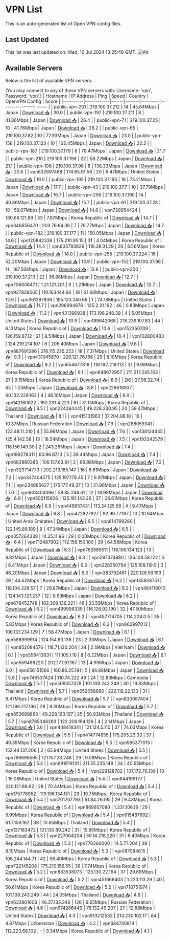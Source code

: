 # VPN List

This is an auto-generated list of Open VPN config files.

## Last Updated

This list was last updated on: Wed, 10 Jul 2024 13:25:48 GMT.
![Alt](https://repobeats.axiom.co/api/embed/186b98318ef1479477931607c1ad7d823f12451f.svg "Repobeats analytics image")

## Available Servers

Below is the list of available VPN servers:

(You may connect to any of these VPN servers with: Username: 'vpn', Password: 'vpn'.)
| Hostname | IP Address | Ping | Speed | Country | OpenVPN Config | Score |
|----------|------------|------|-------|---------|----------------| ----- |
| public-vpn-201 | 219.100.37.212 | 14 | 45.84Mbps | Japan | [Download 📥](./configs/server_0_JP.ovpn) | 30.0 |
| public-vpn-197 | 219.100.37.211 | 8 | 41.86Mbps | Japan | [Download 📥](./configs/server_1_JP.ovpn) | 26.4 |
| public-vpn-71 | 219.100.37.25 | 10 | 41.76Mbps | Japan | [Download 📥](./configs/server_2_JP.ovpn) | 26.2 |
| public-vpn-65 | 219.100.37.82 | 10 | 77.93Mbps | Japan | [Download 📥](./configs/server_3_JP.ovpn) | 23.0 |
| public-vpn-158 | 219.100.37.123 | 10 | 162.45Mbps | Japan | [Download 📥](./configs/server_4_JP.ovpn) | 22.2 |
| public-vpn-187 | 219.100.37.179 | 8 | 78.47Mbps | Japan | [Download 📥](./configs/server_5_JP.ovpn) | 21.7 |
| public-vpn-210 | 219.100.37.198 | 22 | 58.22Mbps | Japan | [Download 📥](./configs/server_6_JP.ovpn) | 21.1 |
| public-vpn-108 | 219.100.37.98 | 8 | 138.33Mbps | Japan | [Download 📥](./configs/server_7_JP.ovpn) | 20.6 |
| vpn632697488 | 174.65.91.58 | 20 | 9.47Mbps | United States | [Download 📥](./configs/server_8_US.ovpn) | 19.0 |
| public-vpn-195 | 219.100.37.195 | 16 | 73.21Mbps | Japan | [Download 📥](./configs/server_9_JP.ovpn) | 17.7 |
| public-vpn-43 | 219.100.37.7 | 10 | 37.79Mbps | Japan | [Download 📥](./configs/server_10_JP.ovpn) | 16.7 |
| public-vpn-258 | 219.100.37.190 | 14 | 40.86Mbps | Japan | [Download 📥](./configs/server_11_JP.ovpn) | 15.7 |
| public-vpn-81 | 219.100.37.28 | 10 | 59.07Mbps | Japan | [Download 📥](./configs/server_12_JP.ovpn) | 14.8 |
| vpn728954424 | 180.66.121.89 | 33 | 7.87Mbps | Korea Republic of | [Download 📥](./configs/server_13_KR.ovpn) | 14.7 |
| vpn346656470 | 203.76.64.38 | 7 | 76.77Mbps | Japan | [Download 📥](./configs/server_14_JP.ovpn) | 14.7 |
| public-vpn-182 | 219.100.37.177 | 11 | 150.05Mbps | Japan | [Download 📥](./configs/server_15_JP.ovpn) | 14.6 |
| vpn120842338 | 175.210.95.15 | 31 | 4.04Mbps | Korea Republic of | [Download 📥](./configs/server_16_KR.ovpn) | 14.4 |
| vpn603793829 | 118.38.31.29 | 26 | 8.56Mbps | Korea Republic of | [Download 📥](./configs/server_17_KR.ovpn) | 14.0 |
| public-vpn-255 | 219.100.37.224 | 16 | 52.20Mbps | Japan | [Download 📥](./configs/server_18_JP.ovpn) | 13.9 |
| public-vpn-152 | 219.100.37.96 | 11 | 187.56Mbps | Japan | [Download 📥](./configs/server_19_JP.ovpn) | 13.8 |
| public-vpn-200 | 219.100.37.213 | 22 | 36.88Mbps | Japan | [Download 📥](./configs/server_20_JP.ovpn) | 12.7 |
| vpn706006471 | 1.21.121.201 | 9 | 1.21Mbps | Japan | [Download 📥](./configs/server_21_JP.ovpn) | 12.7 |
| vpn927828065 | 110.163.144.66 | 18 | 21.66Mbps | Japan | [Download 📥](./configs/server_22_JP.ovpn) | 12.6 |
| vpn361297839 | 195.123.240.66 | 1 | 24.18Mbps | United States | [Download 📥](./configs/server_23_US.ovpn) | 11.7 |
| vpn296694876 | 125.2.31.162 | 46 | 0.83Mbps | Japan | [Download 📥](./configs/server_24_JP.ovpn) | 11.2 |
| vpn431396938 | 173.198.248.39 | 4 | 5.05Mbps | United States | [Download 📥](./configs/server_25_US.ovpn) | 10.9 |
| vpn199642068 | 218.239.107.83 | 44 | 6.13Mbps | Korea Republic of | [Download 📥](./configs/server_26_KR.ovpn) | 10.6 |
| vpn152350709 | 126.159.87.12 | 21 | 8.51Mbps | Japan | [Download 📥](./configs/server_27_JP.ovpn) | 10.4 |
| vpn102800483 | 124.219.214.107 | 6 | 206.40Mbps | Japan | [Download 📥](./configs/server_28_JP.ovpn) | 9.8 |
| vpn887691286 | 216.115.235.223 | 18 | 7.37Mbps | United States | [Download 📥](./configs/server_29_US.ovpn) | 9.3 |
| vpn431045870 | 220.121.76.166 | 29 | 8.10Mbps | Korea Republic of | [Download 📥](./configs/server_30_KR.ovpn) | 9.2 |
| vpn654677818 | 119.192.218.113 | 31 | 9.98Mbps | Korea Republic of | [Download 📥](./configs/server_31_KR.ovpn) | 9.1 |
| vpn648672957 | 211.217.245.163 | 27 | 9.15Mbps | Korea Republic of | [Download 📥](./configs/server_32_KR.ovpn) | 8.9 |
| 2i6 | 27.96.32.74 | 65 | 1.25Mbps | Japan | [Download 📥](./configs/server_33_JP.ovpn) | 8.8 |
| vpn228618937 | 60.132.229.163 | 4 | 46.10Mbps | Japan | [Download 📥](./configs/server_34_JP.ovpn) | 8.8 |
| vpn142180822 | 180.231.4.223 | 61 | 31.15Mbps | Korea Republic of | [Download 📥](./configs/server_35_KR.ovpn) | 8.5 |
| vpn224284445 | 49.228.230.95 | 24 | 59.47Mbps | Thailand | [Download 📥](./configs/server_36_TH.ovpn) | 8.1 |
| vpn415131963 | 37.204.98.18 | 16 | 10.37Mbps | Russian Federation | [Download 📥](./configs/server_37_RU.ovpn) | 7.9 |
| vpn268059341 | 123.48.11.210 | 4 | 55.98Mbps | Japan | [Download 📥](./configs/server_38_JP.ovpn) | 7.6 |
| vpn138124445 | 125.4.142.58 | 13 | 18.54Mbps | Japan | [Download 📥](./configs/server_39_JP.ovpn) | 7.5 |
| vpn193342579 | 118.156.149.39 | 2 | 243.26Mbps | Japan | [Download 📥](./configs/server_40_JP.ovpn) | 7.4 |
| vpn199278311 | 60.96.87.13 | 5 | 39.44Mbps | Japan | [Download 📥](./configs/server_41_JP.ovpn) | 7.4 |
| vpn683880385 | 106.157.63.81 | 2 | 66.88Mbps | Japan | [Download 📥](./configs/server_42_JP.ovpn) | 7.3 |
| vpn323714773 | 202.213.185.147 | 16 | 6.61Mbps | Japan | [Download 📥](./configs/server_43_JP.ovpn) | 7.2 |
| vpn347404575 | 125.197.179.45 | 7 | 6.97Mbps | Japan | [Download 📥](./configs/server_44_JP.ovpn) | 7.1 |
| vpn234885627 | 175.177.49.37 | 10 | 21.96Mbps | Japan | [Download 📥](./configs/server_45_JP.ovpn) | 7.0 |
| vpn903403096 | 58.85.249.61 | 12 | 19.98Mbps | Japan | [Download 📥](./configs/server_46_JP.ovpn) | 6.9 |
| vpn502115606 | 125.191.143.26 | 37 | 26.61Mbps | Korea Republic of | [Download 📥](./configs/server_47_KR.ovpn) | 6.9 |
| vpn449957431 | 113.34.125.59 | 4 | 9.47Mbps | Japan | [Download 📥](./configs/server_48_JP.ovpn) | 6.8 |
| vpn472827927 | 92.99.77.187 | 10 | 10.64Mbps | United Arab Emirates | [Download 📥](./configs/server_49_AE.ovpn) | 6.5 |
| vpn614799280 | 122.145.89.189 | 9 | 47.34Mbps | Japan | [Download 📥](./configs/server_50_JP.ovpn) | 6.5 |
| vpn357264338 | 14.35.11.96 | 29 | 0.00Mbps | Korea Republic of | [Download 📥](./configs/server_51_KR.ovpn) | 6.4 |
| vpn712487902 | 112.158.150.100 | 39 | 64.56Mbps | Korea Republic of | [Download 📥](./configs/server_52_KR.ovpn) | 6.3 |
| vpn763585511 | 118.106.134.123 | 13 | 8.82Mbps | Japan | [Download 📥](./configs/server_53_JP.ovpn) | 6.3 |
| vpn297374880 | 126.108.58.122 | 3 | 8.41Mbps | Japan | [Download 📥](./configs/server_54_JP.ovpn) | 6.3 |
| vpn228350794 | 125.198.119.9 | 3 | 46.20Mbps | Japan | [Download 📥](./configs/server_55_JP.ovpn) | 6.3 |
| vpn383792461 | 220.126.59.193 | 29 | 44.62Mbps | Korea Republic of | [Download 📥](./configs/server_56_KR.ovpn) | 6.2 |
| vpn135928751 | 118.104.226.57 | 7 | 29.87Mbps | Japan | [Download 📥](./configs/server_57_JP.ovpn) | 6.2 |
| vpn464116010 | 124.143.127.237 | 12 | 8.53Mbps | Japan | [Download 📥](./configs/server_58_JP.ovpn) | 6.2 |
| vpn679452748 | 182.209.136.221 | 48 | 33.59Mbps | Korea Republic of | [Download 📥](./configs/server_59_KR.ovpn) | 6.2 |
| vpn499998339 | 116.126.92.190 | 32 | 47.50Mbps | Korea Republic of | [Download 📥](./configs/server_60_KR.ovpn) | 6.2 |
| vpn457714705 | 114.204.0.5 | 35 | 5.83Mbps | Korea Republic of | [Download 📥](./configs/server_61_KR.ovpn) | 6.2 |
| vpn862997013 | 106.137.234.129 | 7 | 58.47Mbps | Japan | [Download 📥](./configs/server_62_JP.ovpn) | 6.1 |
| vpn588999914 | 124.154.83.136 | 23 | 2.30Mbps | Japan | [Download 📥](./configs/server_63_JP.ovpn) | 6.1 |
| vpn852084576 | 118.71.130.204 | 24 | 2.19Mbps | Viet Nam | [Download 📥](./configs/server_64_VN.ovpn) | 6.1 |
| vpn558413631 | 111.105.1.10 | 8 | 6.22Mbps | Japan | [Download 📥](./configs/server_65_JP.ovpn) | 6.1 |
| vpn559486220 | 202.177.97.167 | 13 | 4.99Mbps | Japan | [Download 📥](./configs/server_66_JP.ovpn) | 6.0 |
| vpn656151566 | 160.86.25.181 | 5 | 96.88Mbps | Japan | [Download 📥](./configs/server_67_JP.ovpn) | 5.9 |
| vpn746537424 | 110.74.222.49 | 24 | 12.83Mbps | Cambodia | [Download 📥](./configs/server_68_KH.ovpn) | 5.7 |
| vpn508057378 | 101.109.243.249 | 30 | 19.83Mbps | Thailand | [Download 📥](./configs/server_69_TH.ovpn) | 5.7 |
| vpn652058680 | 222.118.22.133 | 31 | 8.47Mbps | Korea Republic of | [Download 📥](./configs/server_70_KR.ovpn) | 5.7 |
| vpn830087404 | 121.186.217.196 | 28 | 9.30Mbps | Korea Republic of | [Download 📥](./configs/server_71_KR.ovpn) | 5.7 |
| vpn853689868 | 49.228.163.197 | 25 | 50.93Mbps | Thailand | [Download 📥](./configs/server_72_TH.ovpn) | 5.7 |
| vpn8765346283 | 122.208.194.126 | 4 | 2.14Mbps | Japan | [Download 📥](./configs/server_73_JP.ovpn) | 5.6 |
| vpn448418341 | 121.134.5.110 | 37 | 74.03Mbps | Korea Republic of | [Download 📥](./configs/server_74_KR.ovpn) | 5.5 |
| vpn414774855 | 175.205.23.33 | 37 | 40.35Mbps | Korea Republic of | [Download 📥](./configs/server_75_KR.ovpn) | 5.5 |
| vpn585377015 | 152.44.137.206 | 2 | 65.94Mbps | United States | [Download 📥](./configs/server_76_US.ovpn) | 5.5 |
| vpn796698565 | 121.157.23.248 | 29 | 9.08Mbps | Korea Republic of | [Download 📥](./configs/server_77_KR.ovpn) | 5.4 |
| vpn991919131 | 211.55.235.148 | 34 | 40.55Mbps | Korea Republic of | [Download 📥](./configs/server_78_KR.ovpn) | 5.4 |
| vpn229128702 | 107.172.76.139 | 10 | 15.08Mbps | United States | [Download 📥](./configs/server_79_US.ovpn) | 5.4 |
| vpn644199177 | 220.121.88.62 | 28 | 70.44Mbps | Korea Republic of | [Download 📥](./configs/server_80_KR.ovpn) | 5.4 |
| vpn175778952 | 119.196.134.151 | 29 | 19.75Mbps | Korea Republic of | [Download 📥](./configs/server_81_KR.ovpn) | 5.4 |
| vpn701707793 | 61.84.26.195 | 29 | 9.43Mbps | Korea Republic of | [Download 📥](./configs/server_82_KR.ovpn) | 5.4 |
| vpn869957080 | 1.231.106.18 | 29 | 9.99Mbps | Korea Republic of | [Download 📥](./configs/server_83_KR.ovpn) | 5.4 |
| vpn615487692 | 61.7.159.162 | 38 | 10.85Mbps | Thailand | [Download 📥](./configs/server_84_TH.ovpn) | 5.4 |
| vpn137183472 | 121.130.89.242 | 31 | 15.95Mbps | Korea Republic of | [Download 📥](./configs/server_85_KR.ovpn) | 5.3 |
| vpn227004204 | 59.14.218.220 | 31 | 6.40Mbps | Korea Republic of | [Download 📥](./configs/server_86_KR.ovpn) | 5.3 |
| vpn770260000 | 14.5.77.204 | 39 | 8.10Mbps | Korea Republic of | [Download 📥](./configs/server_87_KR.ovpn) | 5.3 |
| vpn187084615 | 106.244.144.71 | 42 | 56.40Mbps | Korea Republic of | [Download 📥](./configs/server_88_KR.ovpn) | 5.3 |
| vpn722145208 | 175.210.156.55 | 36 | 7.74Mbps | Korea Republic of | [Download 📥](./configs/server_89_KR.ovpn) | 5.2 |
| vpn883538073 | 125.130.22.164 | 37 | 29.69Mbps | Korea Republic of | [Download 📥](./configs/server_90_KR.ovpn) | 5.2 |
| vpn451666403 | 1.223.113.29 | 40 | 50.61Mbps | Korea Republic of | [Download 📥](./configs/server_91_KR.ovpn) | 5.2 |
| vpn718751974 | 101.109.243.249 | 44 | 24.05Mbps | Thailand | [Download 📥](./configs/server_92_TH.ovpn) | 4.9 |
| vpn633861606 | 46.37.133.246 | 126 | 9.65Mbps | Russian Federation | [Download 📥](./configs/server_93_RU.ovpn) | 4.6 |
| vpn974286449 | 76.132.49.207 | 27 | 12.88Mbps | United States | [Download 📥](./configs/server_94_US.ovpn) | 4.3 |
| vpn913212532 | 213.230.102.17 | 84 | 4.87Mbps | Uzbekistan | [Download 📥](./configs/server_95_UZ.ovpn) | 4.2 |
| vpn684740818 | 112.223.68.102 | - | 9.34Mbps | Korea Republic of | [Download 📥](./configs/server_96_KR.ovpn) | 4.1 |
